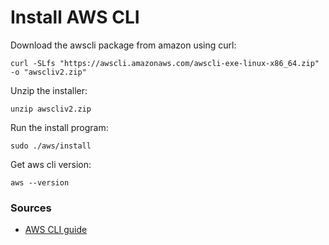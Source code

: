 # Install AWS CLI

Download the awscli package from amazon using curl:
```shell
curl -SLfs "https://awscli.amazonaws.com/awscli-exe-linux-x86_64.zip" -o "awscliv2.zip"
```

Unzip the installer:
```shell
unzip awscliv2.zip
```

Run the install program:
```shell
sudo ./aws/install
```

Get aws cli version:
```shell
aws --version
```

### Sources

- [AWS CLI guide](https://docs.aws.amazon.com/cli/latest/userguide/getting-started-install.html)
